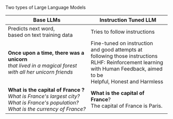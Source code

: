 Two types of Large Language Models

| Base LLMs                                                                                                                                  | Instruction Tuned LLM                                                                                                                                                                 |
| ------------------------------------------------------------------------------------------------------------------------------------------ | ------------------------------------------------------------------------------------------------------------------------------------------------------------------------------------- |
| Predicts next word, <br>based on text training data                                                                                        | Tries to follow instructions                                                                                                                                                          |
| **Once upon a time, there was a unicorn** <br>*that lived in a magical forest with all her unicorn friends*                                | Fine-tuned on instruction <br>and good attempts at following those instructions<br>RLHF: Reinforcement learning <br>with Human Feedback, aimed to be <br>Helpful, Honest and Harmless |
| **What is the capital of France ?**<br>*What is France's largest city?<br>What is France's population?<br>What is the currency of France?* | **What is the capital of France**?<br>The capital of France is Paris.                                                                                                                 |

